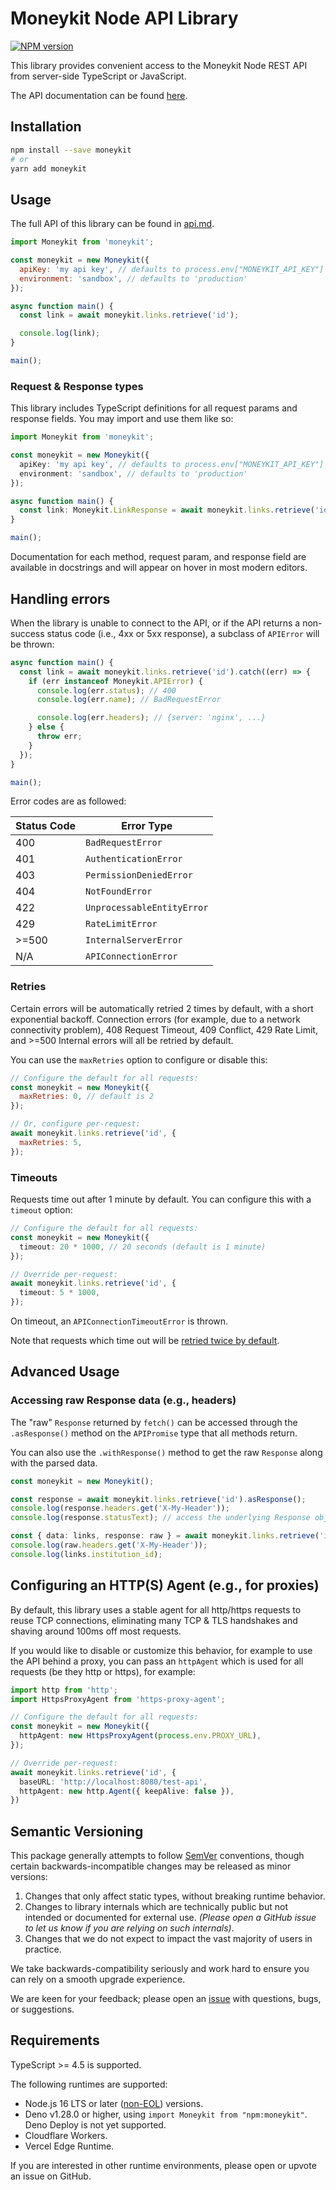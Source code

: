 # Moneykit Node API Library

[![NPM version](https://img.shields.io/npm/v/moneykit.svg)](https://npmjs.org/package/moneykit)

This library provides convenient access to the Moneykit Node REST API from server-side TypeScript or JavaScript.

The API documentation can be found [here](https://docs.moneykit.com).

## Installation

```sh
npm install --save moneykit
# or
yarn add moneykit
```

## Usage

The full API of this library can be found in [api.md](https://www.github.com/moneykit/moneykit-node/blob/main/api.md).

```js
import Moneykit from 'moneykit';

const moneykit = new Moneykit({
  apiKey: 'my api key', // defaults to process.env["MONEYKIT_API_KEY"]
  environment: 'sandbox', // defaults to 'production'
});

async function main() {
  const link = await moneykit.links.retrieve('id');

  console.log(link);
}

main();
```

### Request & Response types

This library includes TypeScript definitions for all request params and response fields. You may import and use them like so:

```ts
import Moneykit from 'moneykit';

const moneykit = new Moneykit({
  apiKey: 'my api key', // defaults to process.env["MONEYKIT_API_KEY"]
  environment: 'sandbox', // defaults to 'production'
});

async function main() {
  const link: Moneykit.LinkResponse = await moneykit.links.retrieve('id');
}

main();
```

Documentation for each method, request param, and response field are available in docstrings and will appear on hover in most modern editors.

## Handling errors

When the library is unable to connect to the API,
or if the API returns a non-success status code (i.e., 4xx or 5xx response),
a subclass of `APIError` will be thrown:

```ts
async function main() {
  const link = await moneykit.links.retrieve('id').catch((err) => {
    if (err instanceof Moneykit.APIError) {
      console.log(err.status); // 400
      console.log(err.name); // BadRequestError

      console.log(err.headers); // {server: 'nginx', ...}
    } else {
      throw err;
    }
  });
}

main();
```

Error codes are as followed:

| Status Code | Error Type                 |
| ----------- | -------------------------- |
| 400         | `BadRequestError`          |
| 401         | `AuthenticationError`      |
| 403         | `PermissionDeniedError`    |
| 404         | `NotFoundError`            |
| 422         | `UnprocessableEntityError` |
| 429         | `RateLimitError`           |
| >=500       | `InternalServerError`      |
| N/A         | `APIConnectionError`       |

### Retries

Certain errors will be automatically retried 2 times by default, with a short exponential backoff.
Connection errors (for example, due to a network connectivity problem), 408 Request Timeout, 409 Conflict,
429 Rate Limit, and >=500 Internal errors will all be retried by default.

You can use the `maxRetries` option to configure or disable this:

<!-- prettier-ignore -->
```js
// Configure the default for all requests:
const moneykit = new Moneykit({
  maxRetries: 0, // default is 2
});

// Or, configure per-request:
await moneykit.links.retrieve('id', {
  maxRetries: 5,
});
```

### Timeouts

Requests time out after 1 minute by default. You can configure this with a `timeout` option:

<!-- prettier-ignore -->
```ts
// Configure the default for all requests:
const moneykit = new Moneykit({
  timeout: 20 * 1000, // 20 seconds (default is 1 minute)
});

// Override per-request:
await moneykit.links.retrieve('id', {
  timeout: 5 * 1000,
});
```

On timeout, an `APIConnectionTimeoutError` is thrown.

Note that requests which time out will be [retried twice by default](#retries).

## Advanced Usage

### Accessing raw Response data (e.g., headers)

The "raw" `Response` returned by `fetch()` can be accessed through the `.asResponse()` method on the `APIPromise` type that all methods return.

You can also use the `.withResponse()` method to get the raw `Response` along with the parsed data.

```ts
const moneykit = new Moneykit();

const response = await moneykit.links.retrieve('id').asResponse();
console.log(response.headers.get('X-My-Header'));
console.log(response.statusText); // access the underlying Response object

const { data: links, response: raw } = await moneykit.links.retrieve('id').withResponse();
console.log(raw.headers.get('X-My-Header'));
console.log(links.institution_id);
```

## Configuring an HTTP(S) Agent (e.g., for proxies)

By default, this library uses a stable agent for all http/https requests to reuse TCP connections, eliminating many TCP & TLS handshakes and shaving around 100ms off most requests.

If you would like to disable or customize this behavior, for example to use the API behind a proxy, you can pass an `httpAgent` which is used for all requests (be they http or https), for example:

<!-- prettier-ignore -->
```ts
import http from 'http';
import HttpsProxyAgent from 'https-proxy-agent';

// Configure the default for all requests:
const moneykit = new Moneykit({
  httpAgent: new HttpsProxyAgent(process.env.PROXY_URL),
});

// Override per-request:
await moneykit.links.retrieve('id', {
  baseURL: 'http://localhost:8080/test-api',
  httpAgent: new http.Agent({ keepAlive: false }),
})
```

## Semantic Versioning

This package generally attempts to follow [SemVer](https://semver.org/spec/v2.0.0.html) conventions, though certain backwards-incompatible changes may be released as minor versions:

1. Changes that only affect static types, without breaking runtime behavior.
2. Changes to library internals which are technically public but not intended or documented for external use. _(Please open a GitHub issue to let us know if you are relying on such internals)_.
3. Changes that we do not expect to impact the vast majority of users in practice.

We take backwards-compatibility seriously and work hard to ensure you can rely on a smooth upgrade experience.

We are keen for your feedback; please open an [issue](https://www.github.com/moneykit/moneykit-node/issues) with questions, bugs, or suggestions.

## Requirements

TypeScript >= 4.5 is supported.

The following runtimes are supported:

- Node.js 16 LTS or later ([non-EOL](https://endoflife.date/nodejs)) versions.
- Deno v1.28.0 or higher, using `import Moneykit from "npm:moneykit"`.
  Deno Deploy is not yet supported.
- Cloudflare Workers.
- Vercel Edge Runtime.

If you are interested in other runtime environments, please open or upvote an issue on GitHub.
